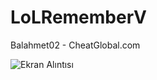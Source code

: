 # LoLRememberV
Balahmet02 - CheatGlobal.com

![Ekran Alıntısı](https://user-images.githubusercontent.com/81483108/113175340-fed14300-9253-11eb-968f-10b32fbb68ad.PNG)

